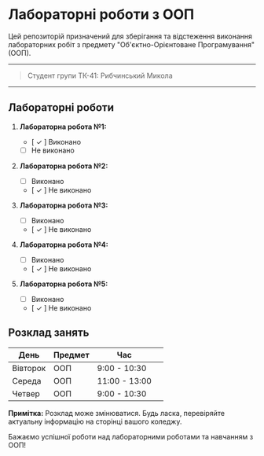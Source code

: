 # Лабораторні роботи з ООП

Цей репозиторій призначений для зберігання та відстеження виконання лабораторних робіт з предмету "Об'єктно-Орієнтоване Програмування" (ООП).

---
>Студент групи ТК-41:
>Рибчинський Микола
---
## Лабораторні роботи

1. **Лабораторна робота №1:**
   - [ ✓ ] Виконано
   - [   ] Не виконано

2. **Лабораторна робота №2:**
   - [ ] Виконано
   - [ ✓ ] Не виконано

3. **Лабораторна робота №3:**
   - [ ] Виконано
   - [ ✓ ] Не виконано

4. **Лабораторна робота №4:**
   - [ ] Виконано
   - [ ✓ ] Не виконано

5. **Лабораторна робота №5:**
   - [  ] Виконано
   - [ ✓ ] Не виконано

## Розклад занять

| День         | Предмет                        | Час         |  |
|--------------|--------------------------------|-------------|-----------|
| Вівторок   | ООП                  | 9:00 - 10:30 |   |
| Середа   | ООП                | 11:00 - 13:00 |     |
| Четвер       | ООП                  | 9:00 - 10:30 |   |


**Примітка:** Розклад може змінюватися. Будь ласка, перевіряйте актуальну інформацію на сторінці вашого коледжу.

Бажаємо успішної роботи над лабораторними роботами та навчанням з ООП!